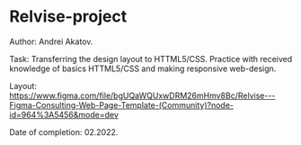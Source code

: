 # Relvise-project

Author: Andrei Akatov.

Task: Transferring the design layout to HTTML5/CSS. Practice with received knowledge of basics HTTML5/CSS and making responsive web-design.

Layout: https://www.figma.com/file/bgUQaWQUxwDRM26mHmv8Bc/Relvise---Figma-Consulting-Web-Page-Template-(Community)?node-id=964%3A5456&mode=dev

Date of completion: 02.2022.

